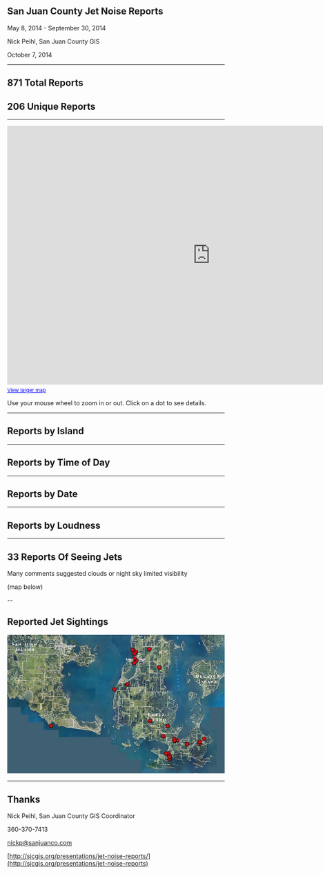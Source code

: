 ## San Juan County Jet Noise Reports
   May 8, 2014 - September 30, 2014

   Nick Peihl, San Juan County GIS

   October 7, 2014


---

## 871 Total Reports


## 206 Unique Reports

---

<iframe width="940" height="600" frameborder="0" scrolling="no" marginheight="0" marginwidth="0" src="http://sjcgis.maps.arcgis.com/home/webmap/templates/OnePane/basicviewer/embed.html?webmap=fe90539af97140a28ddf2271ddcf2392&amp;gcsextent=-123.3407,48.3698,-122.4735,48.8071&amp;home=true&amp;displayslider=true&amp;displaybasemaps=true"></iframe><br /><small><a href="http://sjcgis.maps.arcgis.com/home/webmap/viewer.html?webmap=fe90539af97140a28ddf2271ddcf2392&amp;extent=-123.3407,48.3698,-122.4735,48.8071" style="color:#0000FF;text-align:left" target="_blank">View larger map</a></small>

Use your mouse wheel to zoom in or out. Click on a dot to see details.

---

## Reports by Island
   <div id="chartByIsland"></div>

---

## Reports by Time of Day 
   <div id="chartByTime"></div>

---

## Reports by Date
   <div id="chartByDate"></div>

---

## Reports by Loudness
   <div id="chartByLoudness"></div>

---

## 33 Reports Of Seeing Jets
   Many comments suggested clouds or night sky limited visibility

   (map below)
   

--

## Reported Jet Sightings
   ![Jet Sightings](images/Jet_Sightings.jpg)

---

## Thanks
   Nick Peihl, San Juan County GIS Coordinator

   360-370-7413

   [nickp@sanjuanco.com](mailto:nickp@sanjuanco.com)

   [http://sjcgis.org/presentations/jet-noise-reports/](http://sjcgis.org/presentations/jet-noise-reports)
